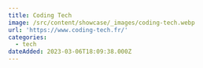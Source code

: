 ```yaml
---
title: Coding Tech
image: /src/content/showcase/_images/coding-tech.webp
url: 'https://www.coding-tech.fr/'
categories:
  - tech
dateAdded: 2023-03-06T18:09:38.000Z
---
```


